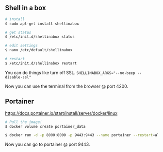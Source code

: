 

## Shell in a box

```sh
# install
$ sudo apt-get install shellinabox

# get status
$ /etc/init.d/shellinabox status

# edit settings
$ nano /etc/default/shellinabox

# restart
$ /etc/init.d/shellinabox restart
```

You can do things like turn off SSL. `SHELLINABOX_ARGS="--no-beep --disable-ssl"`

Now you can use the terminal from the browser @ port 4200.

## Portainer

https://docs.portainer.io/start/install/server/docker/linux

```sh
# Pull the image!
$ docker volume create portainer_data

$ docker run -d -p 8000:8000 -p 9443:9443 --name portainer --restart=always -v /var/run/docker.sock:/var/run/docker.sock -v portainer_data:/data portainer/portainer-ce:latest
```

Now you can go to portainer @ port 9443.
